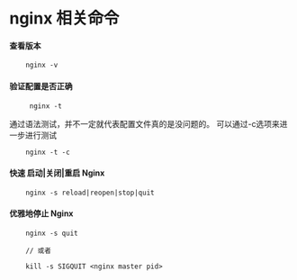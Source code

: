 # nginx 相关命令

#### 查看版本
```
    nginx -v
```

#### 验证配置是否正确
```
     nginx -t
```
通过语法测试，并不一定就代表配置文件真的是没问题的。 可以通过-c选项来进一步进行测试
```
    nginx -t -c 
```


#### 快速 启动|关闭|重启 Nginx
```
    nginx -s reload|reopen|stop|quit
```

#### 优雅地停止 Nginx
```
    nginx -s quit
    
    // 或者
    
    kill -s SIGQUIT <nginx master pid>
```